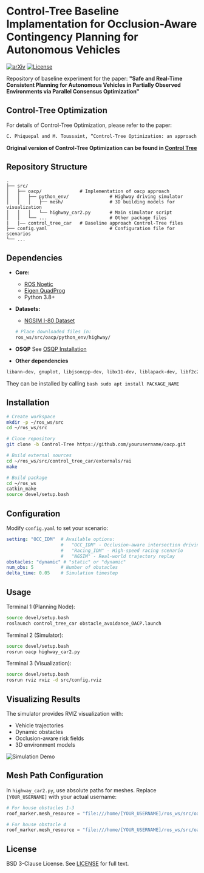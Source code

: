 # Control-Tree Baseline Implamentation for Occlusion-Aware Contingency Planning for Autonomous Vehicles

[![arXiv](https://img.shields.io/badge/arXiv-2502.06359-b31b1b.svg)](https://arxiv.org/abs/2502.06359)
[![License](https://img.shields.io/badge/License-BSD%203--Clause-blue.svg)](https://opensource.org/licenses/BSD-3-Clause)

Repository of baseline experiment for the paper:
**"Safe and Real-Time Consistent Planning for Autonomous Vehicles in Partially Observed Environments via Parallel Consensus Optimization"**

## Control-Tree Optimization 
For details of Control-Tree Optimization, please refer to the paper: 
```bash
C. Phiquepal and M. Toussaint, “Control-Tree Optimization: an approach to MPC under discrete partial observability,” in IEEE International Conference on Robotics and Automation. IEEE, 2021, pp. 9666–9672.
```
**Original version of Control-Tree Optimization can be found in [Control Tree](https://github.com/ControlTrees/icra2021?tab=readme-ov-file)**

## Repository Structure

```
.
├── src/
│   ├── oacp/              # Implementation of oacp approach
│   │   ├── python_env/               # Highway driving simulator
│   │   │   ├── mesh/                 # 3D building models for visualization
│   │   │   └── highway_car2.py       # Main simulator script
│   │   └── ...                       # Other package files
|   |—— control_tree_car   # Baseline approach Control-Tree files
├── config.yaml                       # Configuration file for scenarios
└── ...
```

## Dependencies

- **Core:**

  - [ROS Noetic](http://wiki.ros.org/noetic/Installation)
  - [Eigen QuadProg](https://github.com/jrl-umi3218/eigen-quadprog)
  - Python 3.8+
- **Datasets:**

  - [NGSIM I-80 Dataset](https://drive.google.com/drive/folders/1cgsOWnc4JTeyNdBN6Fjef2-J5HqjnWyX?usp=sharing)

  ```bash
  # Place downloaded files in:
  ros_ws/src/oacp/python_env/highway/
  ```
- **OSQP**
  See [OSQP Installation](https://osqp.org/docs/release-0.6.3/)
- **Other dependencies**

```bash
libann-dev, gnuplot, libjsoncpp-dev, libx11-dev, liblapack-dev, libf2c2-dev, libeigen3-dev, libglew-dev, freeglut3-dev. 
```

  They can be installed by calling ``bash sudo apt install PACKAGE_NAME``

## Installation

```bash
# Create workspace
mkdir -p ~/ros_ws/src
cd ~/ros_ws/src

# Clone repository
git clone -b Control-Tree https://github.com/yourusername/oacp.git

# Build external sources
cd ~/ros_ws/src/control_tree_car/externals/rai
make

# Build package
cd ~/ros_ws
catkin_make
source devel/setup.bash
```

## Configuration

Modify `config.yaml` to set your scenario:

```yaml
setting: "OCC_IDM"  # Available options:
                    #   "OCC_IDM" - Occlusion-aware intersection driving
                    #   "Racing_IDM" - High-speed racing scenario
                    #   "NGSIM" - Real-world trajectory replay
obstacles: "dynamic" # "static" or "dynamic"
num_obs: 5          # Number of obstacles
delta_time: 0.05    # Simulation timestep
```

## Usage

Terminal 1 (Planning Node):

```bash
source devel/setup.bash
roslaunch control_tree_car obstacle_avoidance_OACP.launch
```

Terminal 2 (Simulator):

```bash
source devel/setup.bash
rosrun oacp highway_car2.py
```

Terminal 3 (Visualization):

```bash
source devel/setup.bash
rosrun rviz rviz -d src/config.rviz 
```

## Visualizing Results

The simulator provides RVIZ visualization with:

- Vehicle trajectories
- Dynamic obstacles
- Occlusion-aware risk fields
- 3D environment models

![Simulation Demo](docs/simulation_demo.gif)

## Mesh Path Configuration

In `highway_car2.py`, use absolute paths for meshes. Replace `[YOUR_USERNAME]` with your actual username:

```python
# For house obstacles 1-3
roof_marker.mesh_resource = "file:///home/[YOUR_USERNAME]/ros_ws/src/oacp/python_env/mesh/t.stl"

# For house obstacle 4
roof_marker.mesh_resource = "file:///home/[YOUR_USERNAME]/ros_ws/src/oacp/python_env/mesh/tt.stl"
```

## License

BSD 3-Clause License. See [LICENSE](LICENSE) for full text.

```
 
```
